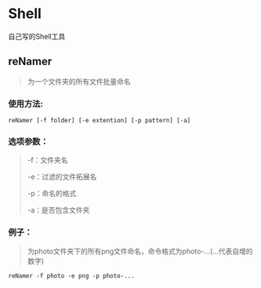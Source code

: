 # Shell
自己写的Shell工具

## reNamer
> 为一个文件夹的所有文件批量命名

### 使用方法:
```shell
reNamer [-f folder] [-e extention] [-p pattern] [-a]
```

### 选项参数：
> -f：文件夹名
> 
> -e：过滤的文件拓展名
> 
> -p：命名的格式
> 
> -a：是否包含文件夹
> 

### 例子：
> 为photo文件夹下的所有png文件命名，命令格式为photo-...(...代表自增的数字)

```shell
reNamer -f photo -e png -p photo-...
```